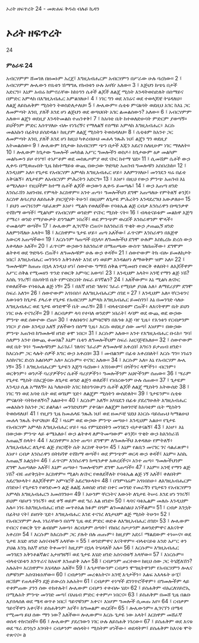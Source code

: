 ﻿
 ኦሪት ዘፍጥረት 24 - መጽሐፍ ቅዱስ ብሉይ ኪዳን
# ኦሪት ዘፍጥረት
24
### ምዕራፍ 24
አብርሃምም ሸመገለ በዘመኑም አረጀ፤ እግዚአብሔርም አብርሃምን በሥራው ሁሉ ባረከው።
2 ፤ አብርሃምም ሎሌውን የቤቱን ሽማግሌ የከብቱን ሁሉ አዛዥ አለው።
3 ፤ እጅህን ከጭኔ በታች አድርግ፥ እኔም አብሬ ከምኖራቸው ከከነዓን ሴቶች ልጆች ለልጄ ሚስት እንዳትወስድለት በሰማይና በምድር አምላክ በእግዚአብሔር አምልሃለሁ፤
4 ፤ ነገር ግን ወደ አገሬና ወደ ተወላጆቼ ትሄዳለህ፥ ለልጄ ለይስሐቅም ሚስትን ትወስድለታለህ።
5 ፤ ሎሌውም። ሴቲቱ ምናልባት ወደዚህ አገር ከእኔ ጋር ለመምጣት እንቢ ያለች እንደ ሆነ ልጅህን ወደ ወጣህበት አገር ልመልሰውን? አለው።
6 ፤ አብርሃምም አለው። ልጄን ወደዚያ እንዳትመልስ ተጠንቀቅ፤
7 ፤ ከአባቴ ቤት ከተወለድሁባት ምድርም ያወጣኝ። ይህችንም ምድር እሰጥሃለሁ ብሎ የነገረኝና የማለልኝ የሰማይ አምላክ እግዚአብሔር፥ እርሱ መልአኩን በፊትህ ይሰድዳል፥ ከዚያም ለልጄ ሚስትን ትወስዳለህ።
8 ፤ ሴቲቱም ከአንተ ጋር ለመምጣት እንቢ ያለች እንደ ሆነ ከዚህ ካቀረብሁህ መሐላ ንጹሕ ነህ፤ ልጄን ግን ወደዚያ አትመልሰው።
9 ፤ ሎሌውም ከጌታው ከአብርሃም ጭን በታች እጁን አደረገ ስለዚሁም ነገር ማለለት።
10 ፤ ሎሌውም ከጌታው ግመሎች መካከል አሥር ግመሎችን ወስዶ፥ ከጌታውም ዕቃ መልካም መልካሙን ይዞ ተነሣ፤ ተነሥቶም ወደ መስጼጦምያ ወደ ናኮር ከተማ ሄደ።
11 ፤ ሲመሽም ሴቶች ውኃ ሊቀዱ በሚወጡበት ጊዜ ከከተማይቱ ውጪ በውኃው ጕድጓድ አጠገብ ግመሎቹን አስበረከከ።
12 ፤ እንዲህም አለ። የጌታዬ የአብርሃም አምላክ እግዚአብሔር ሆይ፥ እለምንሃለሁ፤ መንገዴን ዛሬ በፊቴ አቅናልኝ፥ ለጌታዬም ለአብርሃም ምሕረትን አድርግ።
13 ፤ እነሆ፥ በዚህ የውኃ ምንጭ አጠገብ እኔ ቆሜአለሁ፥ የዚህችም ከተማ ሴቶች ልጆች ውኃውን ሊቀዱ ይመጣሉ፤
14 ፤ ውኃ እጠጣ ዘንድ እንስራሽን አዘንብዪ የምላት እርስዋም። አንተ ጠጣ፥ ግመሎችህን ደግሞ አጠጣለሁ የምትለኝ ቆንጆ፥ እርስዋ ለባሪያህ ለይስሐቅ ያዘጋጀሃት ትሁን፤ በዚህም ለጌታዬ ምሕረትን እንዳደረግህ አውቃለሁ።
15 ፤ ይህን መናገሩንም ሳይፈጽም እነሆ፥ ሚልካ የወለደችው የባቱኤል ልጅ ርብቃ እንስራዋን በጫንቃዋ ተሸክማ ወጣች፤ ሚልካም የአብርሃም ወንድም የናኮር ሚስት ናት።
16 ፤ ብላቴናይቱም መልክዋ እጅግ ያማረ፥ ወንድ የማያውቃት ድንግልም ነበረች፤ ወደ ምንጭም ወረደች እንስራዋንም ሞላች፥ ተመልሳም ወጣች።
17 ፤ ሎሌውም ሊገናኛት ሮጠና። ከእንስራሽ ጥቂት ውኃ ታጠጪኝ ዘንድ እለምንሻለሁ አላት።
18 ፤ እርስዋም። ጌታዬ ሆይ፥ ጠጣ አለችው፤ ፈጥናም እንስራዋን በእጅዋ አውርዳ አጠጣችው።
19 ፤ እርሱንም ካጠጣች በኋላ። ለግመሎችህ ደግሞ ሁሉም እስኪረኩ ድረስ ውኃ እቀዳለሁ አለች።
20 ፤ ፈጥናም ውኃውን ከእንስራዋ በማጠጫው ውስጥ ገለበጠችው፥ ደግሞም ልትቀዳ ወደ ጕድጓዱ ሮጠች፥ ለግመሎቹም ሁሉ ውኃ ቀዳች።
21 ፤ ሰውዮውም ትክ ብሎ ይመለከታት ነበር፤ እግዚአብሔር መንገዱን አቅንቶለት እንደ ሆነ ወይም እንዳልሆነ ለማወቅም ዝም አለ።
22 ፤ ግመሎቹም ከጠጡ በኋላ እንዲህ ሆነ፤ ሰውዮው ግማሽ ሰቅል የሚመዘን የወርቅ ቀለበት፥ ለእጆችዋም አሥር ሰቅል የሚመዘን ጥንድ የወርቅ አምባር አወጣ፤
23 ፤ እንዲህም አላት። አንቺ የማን ልጅ ነሽ? እስኪ ንገሪኝ፤ በአባትሽ ቤት የምናድርበት ስፍራ ይገኛልን?
24 ፤ አለችውም። እኔ ሚልካ ለናኮር የወለደችው የባቱኤል ልጅ ነኝ።
25 ፤ በእኛ ዘንድ ገለባና ገፈራ የሚበቃ ያህል አለ፥ ለማደሪያም ደግሞ ስፍራ አለን።
26 ፤ ሰውዮውም አጎነበሰ፥ ለእግዚአብሔርም ሰገደ ።
27 ፤ እንዲህም አለ። ቸርነቱንና እውነቱን ከጌታዬ ያላራቀ የጌታዬ የአብርሃም አምላክ እግዚአብሔር ይመስገን፤ እኔ በመንገድ ሳለሁ እግዚአብሔር ወደ ጌታዬ ወንድሞች ቤት መራኝ።
28 ፤ ብላቴናይቱም ሮጠች፥ ለእናትዋም ቤት ይህን ነገር ሁሉ ተናገረች።
29 ፤ ለርብቃም ላባ የተባለ ወንድም ነበራት፤ ላባም ወደ ውጪ ወደ ውኃው ምንጭ ወደ ሰውዮው ሮጠ።
30 ፤ ቀለበቱንና አምባሮቹን በእኅቱ እጅ ባየ ጊዜ፥ የእኅቱን የርብቃንም ነገር። ያ ሰው እንዲህ አለኝ ያለችውን በሰማ ጊዜ፥ እርሱ ወደዚያ ሰው መጣ፤ እነሆም፥ በውኃው ምንጭ አጠገብ ከግመሎቹ ዘንድ ቆሞ ነበር።
31 ፤ እርሱም አለው። አንተ የእግዚአብሔር ቡሩክ፥ ግባ፤ ስለምን አንተ በውጪ ቆመሃል? እኔም ቤቱን ለግመሎችህም ስፍራ አዘጋጅቼአለሁ።
32 ፤ ሰውዮውም ወደ ቤት ገባ፥ ግመሎቹንም አራገፈ፤ ገለባና ገፈራም ለግመሎቹ አቀረበ፤ እግሩን ይታጠብ ዘንድ፥ ከእርሱም ጋር ላሉት ሰዎች እግር ውኃ አቀረበ።
33 ፤ መብልንም በፊቱ አቀረበለት፤ እርሱ ግን። ነገሬን እስክናገር ድረስ አልበላም አለ። እርሱም። ተናገር አለው።
34 ፤ እርሱም አለ። እኔ የአብርሃም ሎሌ ነኝ።
35 ፤ እግዚአብሔርም ጌታዬን እጅግ ባረከው፥ አገነነውም፤ በጎችንና ላሞችን፥ ብርንም፥ ወርቅንም፥ ወንዶች ባሪያዎችንና ሴቶች ባሪያዎችን፥ ግመሎችንም አህዮችንም ሰጠው።
36 ፤ ሣራም የጌታዬ ሚስት በእርጅናው ለጌታዬ ወንድ ልጅን ወለደች፤ የነበረውንም ሁሉ ሰጠው።
37 ፤ ጌታዬም እንዲህ ሲል አማለኝ። እኔ ካለሁበት አገር ከከነዓናውያን ሴቶች ልጆች ለልጄ ሚስትን አትውሰድ
38 ፤ ነገር ግን ወደ አባቴ ቤት ወደ ወገኔም ሂድ፥ ለልጄም ሚስትን ውሰድለት።
39 ፤ ጌታዬንም። ሴቲቱ ምናልባት ባትከተለኝሳ? አልሁት።
40 ፤ እርሱም አለኝ። አካሄዴን በፊቱ ያደረግሁለት እግዚአብሔር መልአኩን ከአንተ ጋር ይልካል፥ መንገድህንም ያቀናል። ለልጄም ከወገኖቼ ከአባቴም ቤት ሚስትን ትወስዳለህ፤
41 ፤ የዚያን ጊዜ ከመሐላዬ ንጹሕ ነህ፤ ወደ ዘመዶቼ ሄደህ እነርሱ ባይሰጡህ ካማልሁህ መሐላ ንጹሕ ትሆናለህ።
42 ፤ ዛሬም ወደ ውኃው ምንጭ መጣሁ፥ እንዲህም አልሁ። የጌታዬ የአብርሃም አምላክ እግዚአብሔር ሆይ፥ ዛሬ የምሄድበትን መንገዴን ብታቀናልኝ፤
43 ፤ እነሆ፥ እኔ በውኃው ምንጭ ላይ ቆሜአለሁ፤ ውኃ ልትቀዳ ለምትመጣውም ቆንጆ። ጥቂት ውኃ ከእንስራሽ አጠጪኝ ስላት፥
44 ፤ እርስዋም። አንተ ጠጣ፥ ደግሞም ለግመሎችህ እቀዳለሁ የምትለኝ፥ እግዚአብሔር ለጌታዬ ልጅ ያዘጋጃት ሴት እርስዋ ትሁን።
45 ፤ እኔም የልቤን መናገር ገና ሳልፈጽም፥ እነሆ፥ ርብቃ እንስራዋን በትከሻዋ ተሸክማ ወጣች፥ ወደ ምንጭም ወርዳ ውኃ ቀዳች፤ እኔም። እስኪ አጠጪኝ አልኋት።
46 ፤ ፈጥናም እንስራዋን ከጫንቃዋ አወረደችና። አንተ ጠጣ፥ ግመሎችህንም ደግሞ አጠጣለሁ አለች፤ እኔም ጠጣሁ፥ ግመሎቼንም ደግሞ አጠጣች።
47 ፤ እኔም። አንቺ የማን ልጅ ነሽ? ብዬ ጠየቅኋት። እርስዋም። ሚልካ ለናኮር የወለደችለት የባቱኤል ልጅ ነኝ አለች፤ ቀለበትም አደረግሁላት፥ ለእጆችዋም አምባሮች አደረግሁላት።
48 ፤ በግምባሬም አጎነበስሁ፥ ለእግዚአብሔርም ሰገድሁ፤ የጌታዬን የወንድሙን ልጅ ለልጁ እወስድ ዘንድ በቀና መንገድ የመራኝን የጌታዬን የአብርሃምን አምላክ እግዚአብሔርን አመሰገንሁ።
49 ፤ አሁንም ቸርነትና እውነት ለጌታዬ ትሠሩ እንደ ሆነ ንገሩኝ፤ ይህም ባይሆን ንገሩኝ፥ ወደ ቀኝ ወይም ወደ ግራ እል ዘንድ።
50 ፤ ላባና ባቱኤልም መለሱ እንዲህም አሉ። ነገሩ ከእግዚአብሔር ዘንድ መጥቶአል ክፉም በጎም ልንመልስልህ አንችልም።
51 ፤ ርብቃ እንኋት በፊትህ ናት፤ ይዘሃት ሂድ፥ እግዚአብሔር እንደ ተናገረ ለጌታህም ልጅ ሚስት ትሁን።
52 ፤ የአብርሃምም ሎሌ ነገራቸውን በሰማ ጊዜ ወደ ምድር ወድቆ ለእግዚአብሔር ሰገደ።
53 ፤ ሎሌውም የብርና የወርቅ ጌጥ ልብስም አወጣ፥ ለርብቃም ሰጣት፤ የከበረ ስጦታንም ለወንድምዋና ለእናትዋ አቀረበ።
54 ፤ እርሱም ከእርሱም ጋር ያሉት በሉ ጠጡም፥ ከዚያም አደሩ፤ ማልደውም ተነሡና። ወደ ጌታዬ እሄድ ዘንድ አሰናብቱኝ አላቸው ።
55 ፤ ወንድምዋና እናትዋም። ብላቴናይቱ አንድ አሥር ቀን ያህል እንኳ ከእኛ ዘንድ ትቀመጥ፤ ከዚያም በኋላ ትሄዳለች አሉ።
56 ፤ እርሱም። እግዚአብሔር መንገዴን አቅንቶልኛልና አታዘግዩኝ፤ ወደ ጌታዬ እሄድ ዘንድ አሰናብቱኝ አላቸው።
57 ፤ እነርሱም። ብላቴናይቱን እንጥራና ከአፍዋ እንጠይቅ አሉ።
58 ፤ ርብቃንም ጠርተው። ከዚህ ሰው ጋር ትሄጃለሽን? አሉአት። እርስዋም። እሄዳለሁ አለች።
59 ፤ እኅታቸውንም ርብቃን ሞግዚትዋንም የአብርሃምን ሎሌና ሰዎቹንም አሰናበቱአቸው።
60 ፤ ርብቃንም መረቁአትና። አንቺ እኅታችን፥ እልፍ አእላፋት ሁኚ፤ ዘርሽም የጠላቶችን ደጅ ይውረስ አሉአት።
61 ፤ ርብቃም ተነሣች ደንገጥሮችዋም፥ በግመሎችም ላይ ተቀምጠው ያንን ሰው ተከተሉት፤ ሎሌውም ርብቃን ተቀብሎ ሄደ።
62 ፤ ይስሐቅም ብኤርለሃይሮኢ በሚሉአት ምንጭ መንገድ መጣ፤ በአዜብ ምድር ተቀምጦ ነበርና።
63 ፤ ይስሐቅም በመሸ ጊዜ በልቡ እያሰላሰለ ወደ ሜዳ ወጥቶ ነበር፤ ዓይኖቹንም አቀና፥ እነሆም ግመሎች ሲመጡ አየ።
64 ፤ ርብቃም ዓይኖችዋን አቀናች፥ ይስሐቅንም አየች፥ ከግመልም ወረደች።
65 ፤ ሎሌውንም። ሊገናኘን በሜዳ የሚመጣ ይህ ሰው ማን ነው? አለችው። ሎሌውም። እርሱ ጌታዬ ነው አላት፤ እርስዋም መሸፈኛ ወስዳ ተከናነበች።
66 ፤ ሎሌውም ያደረገውን ነገር ሁሉ ለይስሐቅ ነገረው።
67 ፤ ይስሐቅም ወደ እናቱ ወደ ሣራ ድንኳን አገባት፥ ርብቃንም ወሰዳት፥ ሚስትም ሆነችው፥ ወደዳትም፤ ይስሐቅም ከእናቱ ሞት ተጽናና። a
